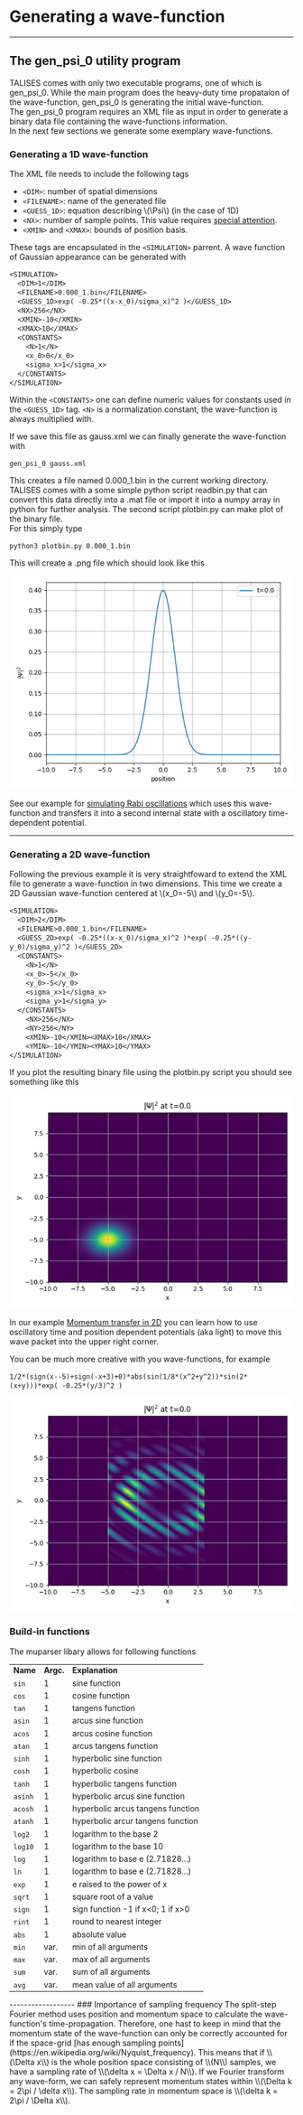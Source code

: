 # Generating a wave-function
------------------------
## The gen_psi_0 utility program
TALISES comes with only two executable programs, one of which is gen_psi_0.
While the main program does the heavy-duty time propataion of the wave-function, gen_psi_0 is generating the initial wave-function.  
The gen_psi_0 program requires an XML file as input in order to generate a binary data file containing the wave-functions information.  
In the next few sections we generate some exemplary wave-functions.

### Generating a 1D wave-function

The XML file needs to include the following tags  

- `<DIM>`: number of spatial dimensions
- `<FILENAME>`: name of the generated file
- `<GUESS_1D>`: equation describing \\(\Psi\\) (in the case of 1D)
- `<NX>`: number of sample points. This value requires [special attention](#importance-of-sampling-frequency).
- `<XMIN>` and `<XMAX>`: bounds of position basis.

These tags are encapsulated in the `<SIMULATION>` parrent. A wave function of Gaussian appearance can be generated with
```
<SIMULATION>
  <DIM>1</DIM> 
  <FILENAME>0.000_1.bin</FILENAME>
  <GUESS_1D>exp( -0.25*((x-x_0)/sigma_x)^2 )</GUESS_1D>
  <NX>256</NX>
  <XMIN>-10</XMIN>
  <XMAX>10</XMAX>
  <CONSTANTS>
    <N>1</N>
    <x_0>0</x_0>
    <sigma_x>1</sigma_x>
  </CONSTANTS>
</SIMULATION>
```
Within the `<CONSTANTS>` one can define numeric values for constants used in the `<GUESS_1D>` tag. 
`<N>` is a normalization constant, the wave-function is always multiplied with.  

If we save this file as gauss.xml we can finally generate the wave-function with
````
gen_psi_0 gauss.xml
````
This creates a file named 0.000_1.bin in the current working directory. 
TALISES comes with a some simple python script readbin.py that can convert this data directly into a .mat file or import it into a numpy array in python for further analysis. The second script plotbin.py can make plot of the binary file.  
For this simply type
```
python3 plotbin.py 0.000_1.bin
```
This will create a .png file which should look like this  

![1D Gaussian wave-function plot](https://raw.githubusercontent.com/savowe/talises-doc/master/figs/1D_gaussian.png)

See our example for [simulating Rabi oscillations](/user-guide/examples/rabi_oscillations/) which uses this wave-function and transfers it into a second internal state with a oscillatory time-dependent potential.

------------------
### Generating a 2D wave-function
Following the previous example it is very straightfoward to extend the XML file to generate a wave-function in two dimensions.
This time we create a 2D Gaussian wave-function centered at \\(x_0=-5\\) and \\(y_0=-5\\).  
````
<SIMULATION>
  <DIM>2</DIM> 
  <FILENAME>0.000_1.bin</FILENAME>
  <GUESS_2D>exp( -0.25*((x-x_0)/sigma_x)^2 )*exp( -0.25*((y-y_0)/sigma_y)^2 )</GUESS_2D>
  <CONSTANTS>
    <N>1</N>
    <x_0>-5</x_0>
    <y_0>-5</y_0>
    <sigma_x>1</sigma_x>
    <sigma_y>1</sigma_y>
  </CONSTANTS>
    <NX>256</NX>
    <NY>256</NY>
    <XMIN>-10</XMIN><XMAX>10</XMAX>
    <YMIN>-10</YMIN><YMAX>10</YMAX>
</SIMULATION>
````
If you plot the resulting binary file using the plotbin.py script you should see something like this  

![1D Gaussian wave-function plot](https://raw.githubusercontent.com/savowe/talises-doc/master/figs/2D_gaussian.png)  

In our example [Momentum transfer in 2D](/user-guide/examples/rabi_oscillations/) you can learn how to use oscillatory time and position dependent potentials (aka light) to move this wave packet into the upper right corner.  

You can be much more creative with you wave-functions, for example
```
1/2*(sign(x--5)+sign(-x+3)+0)*abs(sin(1/8*(x^2+y^2))*sin(2*(x+y)))*exp( -0.25*(y/3)^2 )
```

![1D Gaussian wave-function plot](https://raw.githubusercontent.com/savowe/talises-doc/master/figs/arbitrary_wave_function.png)  

### Build-in functions

The muparser libary allows for following functions  

<table>
	<tbody><tr>
	  <td><b>Name</b></td>  <td><b>Argc.</b></td>  <td><b>Explanation</b></td>
	</tr>
	<tr><td><code>sin</code></td>   <td class="centered">1</td>     <td>sine function</td></tr>
	<tr><td><code>cos</code></td>   <td class="centered">1</td>     <td>cosine function</td></tr>
	<tr><td><code>tan</code></td>   <td class="centered">1</td>     <td>tangens function</td></tr>
	<tr><td><code>asin</code></td>  <td class="centered">1</td>     <td>arcus sine function</td></tr>
	<tr><td><code>acos</code></td>  <td class="centered">1</td>     <td>arcus cosine function</td></tr>
	<tr><td><code>atan</code></td>  <td class="centered">1</td>     <td>arcus tangens function</td></tr>
	<tr><td><code>sinh</code></td>  <td class="centered">1</td>     <td>hyperbolic sine function</td></tr>
	<tr><td><code>cosh</code></td>  <td class="centered">1</td>     <td>hyperbolic cosine</td></tr>
	<tr><td><code>tanh</code></td>  <td class="centered">1</td>     <td>hyperbolic tangens function</td></tr>
	<tr><td><code>asinh</code></td> <td class="centered">1</td>     <td>hyperbolic arcus sine function</td></tr>
	<tr><td><code>acosh</code></td> <td class="centered">1</td>     <td>hyperbolic arcus tangens function</td></tr>
	<tr><td><code>atanh</code></td> <td class="centered">1</td>     <td>hyperbolic arcur tangens function</td></tr>
	<tr><td><code>log2</code></td>  <td class="centered">1</td>     <td>logarithm to the base 2</td></tr>
	<tr><td><code>log10</code></td> <td class="centered">1</td>     <td>logarithm to the base 10</td></tr>
	<tr><td><code>log</code></td>   <td class="centered">1</td>     <td>logarithm to base e (2.71828...)</td></tr>
	<tr><td><code>ln</code></td>    <td class="centered">1</td>     <td>logarithm to base e (2.71828...)</td></tr>
	<tr><td><code>exp</code></td>   <td class="centered">1</td>     <td>e raised to the power of x</td></tr>
	<tr><td><code>sqrt</code></td>  <td class="centered">1</td>     <td>square root of a value</td></tr>
	<tr><td><code>sign</code></td>  <td class="centered">1</td>     <td>sign function -1 if x&lt;0; 1 if x&gt;0</td></tr>
	<tr><td><code>rint</code></td>  <td class="centered">1</td>     <td>round to nearest integer</td></tr>
	<tr><td><code>abs</code></td>   <td class="centered">1</td>     <td>absolute value</td></tr>
	<tr><td><code>min</code></td>   <td class="centered">var.</td>  <td>min of all arguments</td></tr>
	<tr><td><code>max</code></td>   <td class="centered">var.</td>  <td>max of all arguments</td></tr>
	<tr><td><code>sum</code></td>   <td class="centered">var.</td>  <td>sum of all arguments</td></tr>
	<tr><td><code>avg</code></td>   <td class="centered">var.</td>  <td>mean value of all arguments</td></tr>
</tbody>
</table>
------------------
### Importance of sampling frequency
The split-step Fourier method uses position and momentum space to calculate the wave-function's time-propagation. 
Therefore, one hast to keep in mind that the momentum state of the wave-function can only be correctly accounted for
if the space-grid [has enough sampling points](https://en.wikipedia.org/wiki/Nyquist_frequency).  
This means that if \\(\Delta x\\) is the whole position space consisting of \\(N\\) samples, 
we have a sampling rate of \\(\delta x = \Delta x / N\\). If we Fourier transform any wave-form, 
we can safely represent momentum states within \\(\Delta k = 2\pi / \delta x\\). 
The sampling rate in momentum space is \\(\delta k = 2\pi / \Delta x\\).
